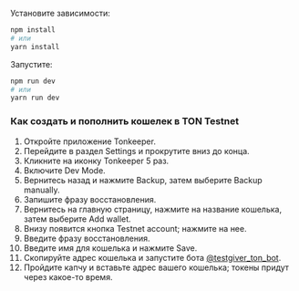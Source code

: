 Установите зависимости:

```bash
npm install
# или
yarn install
```

Запустите:

```bash
npm run dev
# или
yarn run dev
```
### Как создать и пополнить кошелек в TON Testnet
1. Откройте приложение Tonkeeper.
2. Перейдите в раздел Settings и прокрутите вниз до конца.
3. Кликните на иконку Tonkeeper 5 раз.
4. Включите Dev Mode.
5. Вернитесь назад и нажмите Backup, затем выберите Backup manually.
6. Запишите фразу восстановления.
7. Вернитесь на главную страницу, нажмите на название кошелька, затем выберите Add wallet.
8. Внизу появится кнопка Testnet account; нажмите на нее.
9. Введите фразу восстановления.
10. Введите имя для кошелька и нажмите Save.
11. Скопируйте адрес кошелька и запустите бота [@testgiver_ton_bot](https://t.me/testgiver_ton_bot).
12. Пройдите капчу и вставьте адрес вашего кошелька; токены придут через какое-то время.

